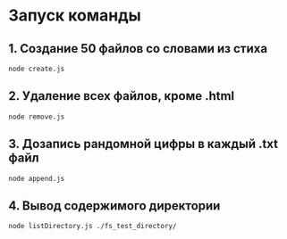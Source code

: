 # Запуск команды 
## 1. Создание 50 файлов со словами из стиха 
` node create.js `
## 2. Удаление всех файлов, кроме .html
` node remove.js `
## 3. Дозапись рандомной цифры в каждый .txt файл
` node append.js ` 
## 4. Вывод содержимого директории
` node listDirectory.js ./fs_test_directory/ `

